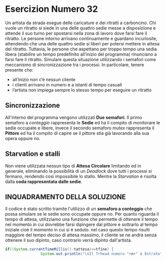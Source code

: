 # Esercizion Numero 32

Un artista da strada esegue delle caricature e dei ritratti a carboncino. Chi vuole un ritratto si siede in una delle quattro sedie messe a disposizione e attende il suo turno per spostarsi nella zona di lavoro dove farsi fare il ritratto. Le persone intorno arrivano continuamente e guardano incuriosite, attendendo che una delle quattro sedie si liberi per potersi mettere in attesa del ritratto. Tuttavia, le persone che aspettano per troppo tempo una sedia libera (stabilire un tempo predefinito all’inizio del programma) rinunciano a farsi fare il ritratto. Simulare questa situazione utilizzando i semafori come meccanismo di sincronizzazione tra i processi. In particolare, tenere presente che:

- all’inizio non c’è nessun cliente
- i clienti arrivano in numero e a istanti di tempo casuali
- l’artista non impiega sempre lo stesso tempo per eseguire un ritratto


## Sincronizzazione
All'interno del programma vengono utilizzati __Due semafori__. Il primo semaforo a *conteggio* rappresenta le __Sedie__ ed ha il compito di monitorare le sedie occupate e libere, invece il secondo semaforo *mutex* rappresenta il __Pittore__ ed ha il compito di capire se il pittore stia già lavorando alla sua opera oppure no. 

## Starvation e stalli
Non viene utilizzata nessun tipo di __Attesa Circolare__ limitando ed in generale, eliminando la possibilità di un *Deadlock* dove tutti i processi si fermano, rendendo così impossibile lo stallo. Mentre la *Starvation* è risolta dalla __coda rappresentata dalle sedie__. 

## INQUADRAMENTO DELLA SOLUZIONE
Il codice è stato scritto tramite l'utilizzo di un __semaforo a conteggio__ che possa simulare se le sedie sono occupate oppure no. Per quanto riguarda il tempo di attesa, utilizziamo una funzione che permette di ottenere il tempo nel momento in cui dovrebbe farsi dipingere dal pittore e sottrarlo al tempo iniziale cioè il momento in cui si è seduto. nel caso questo tempo risulti maggiore del tempo deciso di attesa massimo, il cliente se ne andrà senza ottenere il suo dipinto, caso contrario verrà dipinto dall'artista.


```java
if((System.currentTimeMillis()-tattesa)<=tfine) {
                System.out.println("\nIl Trhead numero "+n+" è Entrato");
